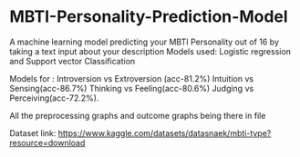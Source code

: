 # MBTI-Personality-Prediction-Model
A machine learning model predicting your MBTI Personality out of 16 by taking a text input about your description
Models used: Logistic regression and Support vector Classification

Models for : Introversion vs Extroversion (acc-81.2%)
Intuition vs Sensing(acc-86.7%)
Thinking vs Feeling(acc-80.6%)
Judging vs Perceiving(acc-72.2%).


All the preprocessing graphs and outcome graphs being there in file



Dataset link: https://www.kaggle.com/datasets/datasnaek/mbti-type?resource=download
